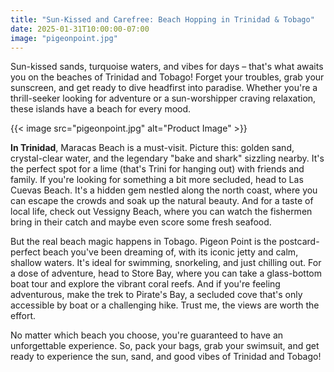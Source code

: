 ```yaml
---
title: "Sun-Kissed and Carefree: Beach Hopping in Trinidad & Tobago"
date: 2025-01-31T10:00:00-07:00
image: "pigeonpoint.jpg"
---
```



Sun-kissed sands, turquoise waters, and vibes for days – that's what awaits you on the beaches of Trinidad and Tobago! Forget your troubles, grab your sunscreen, and get ready to dive headfirst into paradise. Whether you're a thrill-seeker looking for adventure or a sun-worshipper craving relaxation, these islands have a beach for every mood.

{{< image src="pigeonpoint.jpg" alt="Product Image" >}}

**In Trinidad**, Maracas Beach is a must-visit. Picture this: golden sand, crystal-clear water, and the legendary "bake and shark" sizzling nearby. It's the perfect spot for a lime (that's Trini for hanging out) with friends and family. If you're looking for something a bit more secluded, head to Las Cuevas Beach. It's a hidden gem nestled along the north coast, where you can escape the crowds and soak up the natural beauty. And for a taste of local life, check out Vessigny Beach, where you can watch the fishermen bring in their catch and maybe even score some fresh seafood.

But the real beach magic happens in Tobago. Pigeon Point is the postcard-perfect beach you've been dreaming of, with its iconic jetty and calm, shallow waters. It's ideal for swimming, snorkeling, and just chilling out. For a dose of adventure, head to Store Bay, where you can take a glass-bottom boat tour and explore the vibrant coral reefs. And if you're feeling adventurous, make the trek to Pirate's Bay, a secluded cove that's only accessible by boat or a challenging hike. Trust me, the views are worth the effort.

No matter which beach you choose, you're guaranteed to have an unforgettable experience. So, pack your bags, grab your swimsuit, and get ready to experience the sun, sand, and good vibes of Trinidad and Tobago!